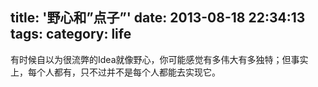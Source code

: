title: '野心和”点子”'
date: 2013-08-18 22:34:13
tags:
category: life
---

有时候自以为很流弊的Idea就像野心，你可能感觉有多伟大有多独特；但事实上，每个人都有，只不过并不是每个人都能去实现它。